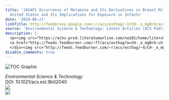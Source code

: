 ```yaml
---
title: '[ASAP] Occurrence of Melamine and Its Derivatives in Breast Milk from the
  United States and Its Implications for Exposure in Infants'
date: '2019-06-21'
linkTitle: http://feedproxy.google.com/~r/acs/esthag/~3/CH-_o_mgBrk/acs.est.9b02040
source: 'Environmental Science & Technology: Latest Articles (ACS Publications)'
description: |-
  <p><img src="https://achs-prod.literatumonline.com/na101/home/literatum/publisher/achs/journals/content/esthag/0/esthag.ahead-of-print/acs.est.9b02040/20190620/images/medium/es-2019-020402_0002.gif" alt="TOC Graphic"/></p><div><cite>Environmental Science & Technology</cite></div><div>DOI: 10.1021/acs.est.9b02040</div><div class="feedflare">
  <a href="http://feeds.feedburner.com/~ff/acs/esthag?a=CH-_o_mgBrk:uV_X9rl59lk:yIl2AUoC8zA"><img src="http://feeds.feedburner.com/~ff/acs/esthag?d=yIl2AUoC8zA" border="0"></img></a>
  </div><img src="http://feeds.feedburner.com/~r/acs/esthag/~4/CH-_o_mgBrk" ...
disable_comments: true
---
```

<p><img src="https://achs-prod.literatumonline.com/na101/home/literatum/publisher/achs/journals/content/esthag/0/esthag.ahead-of-print/acs.est.9b02040/20190620/images/medium/es-2019-020402_0002.gif" alt="TOC Graphic"/></p><div><cite>Environmental Science & Technology</cite></div><div>DOI: 10.1021/acs.est.9b02040</div><div class="feedflare">
<a href="http://feeds.feedburner.com/~ff/acs/esthag?a=CH-_o_mgBrk:uV_X9rl59lk:yIl2AUoC8zA"><img src="http://feeds.feedburner.com/~ff/acs/esthag?d=yIl2AUoC8zA" border="0"></img></a>
</div><img src="http://feeds.feedburner.com/~r/acs/esthag/~4/CH-_o_mgBrk" ...